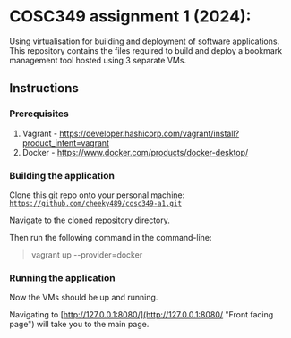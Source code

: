 # COSC349 assignment 1 (2024): 

Using virtualisation for building and deployment of software applications.
This repository contains the files required to build and deploy a bookmark management tool hosted using 3 separate VMs.

## Instructions

### Prerequisites

1. Vagrant - https://developer.hashicorp.com/vagrant/install?product_intent=vagrant
2. Docker - https://www.docker.com/products/docker-desktop/

### Building the application

Clone this git repo onto your personal machine:
<code>https://github.com/cheeky489/cosc349-a1.git</code>

Navigate to the cloned repository directory.

Then run the following command in the command-line:
> vagrant up --provider=docker

### Running the application

Now the VMs should be up and running.

Navigating to [http://127.0.0.1:8080/](http://127.0.0.1:8080/ "Front facing page") will take you to the main page.